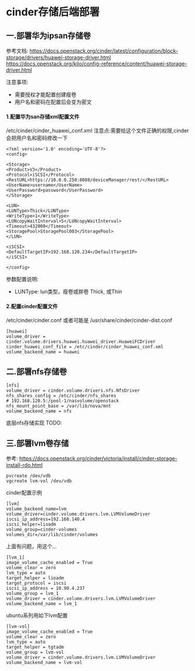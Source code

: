 # cinder存储后端部署

## 一.部署华为ipsan存储卷

参考文档: https://docs.openstack.org/cinder/latest/configuration/block-storage/drivers/huawei-storage-driver.html
https://docs.openstack.org/kilo/config-reference/content/huawei-storage-driver.html

注意事项:
- 需要授权才能配置创建瘦卷
- 用户名和密码在配置后会变为密文

#### 1.配置华为san存储xml配置文件

/etc/cinder/cinder_huawei_conf.xml
注意点:需要给这个文件正确的权限,cinder会把用户名和密码修改一下
```
<?xml version='1.0' encoding='UTF-8'?>
<config>

<Storage>
<Product>V3</Product>
<Protocol>iSCSI</Protocol>
<RestURL>https://10.0.0.250:8088/deviceManager/rest/</RestURL>
<UserName>username</UserName>
<UserPassword>password</UserPassword>
</Storage>

<LUN>
<LUNType>Thick</LUNType>
<WriteType>1</WriteType>
<LUNcopyWaitInterval>5</LUNcopyWaitInterval>
<Timeout>432000</Timeout>
<StoragePool>StoragePool003</StoragePool>
</LUN>

<iSCSI>
<DefaultTargetIP>192.168.120.234</DefaultTargetIP>
</iSCSI>

</config>
```

参数配置说明:
- LUNType: lun类型，瘦卷或胖卷
  Thick, 或Thin

#### 2.配置cinder配置文件

/etc/cinder/cinder.conf
或者可能是 /usr/share/cinder/cinder-dist.conf
```
[huawei]
volume_driver = cinder.volume.drivers.huawei.huawei_driver.HuaweiFCDriver
cinder_huawei_conf_file = /etc/cinder/cinder_huawei_conf.xml
volume_backend_name = huawei
```

## 二.部署nfs存储卷

```
[nfs]
volume_driver = cinder.volume.drivers.nfs.NfsDriver
nfs_shares_config = /etc/cinder/nfs_shares
# 192.168.120.5:/pool-1/nasvolume/openstack
nfs_mount_point_base = /var/lib/nova/mnt
volume_backend_name = nfs
```

底层nfs存储实现
TODO:

## 三.部署lvm卷存储

参考: https://docs.openstack.org/cinder/victoria/install/cinder-storage-install-rdo.html
```
pvcreate /dev/vdb
vgcreate lvm-vol /dev/vdb
```

cinder配置示例
```
[lvm]
volume_backend_name=lvm
volume_driver=cinder.volume.drivers.lvm.LVMVolumeDriver
iscsi_ip_address=192.168.140.4
iscsi_helper=lioadm
volume_group=cinder-volumes
volumes_dir=/var/lib/cinder/volumes
```

上面有问题，用这个...
```
[lvm_1]
image_volume_cache_enabled = True
volume_clear = zero
lvm_type = auto
target_helper = lioadm
target_protocol = iscsi
iscsi_ip_address = 10.90.4.237
volume_group = lvm_1
volume_driver = cinder.volume.drivers.lvm.LVMVolumeDriver
volume_backend_name = lvm_1
```

ubuntu系列用如下lvm配置
```
[lvm-vol]
image_volume_cache_enabled = True
volume_clear = zero
lvm_type = auto
target_helper = tgtadm
volume_group = lvm-vol
volume_driver = cinder.volume.drivers.lvm.LVMVolumeDriver
volume_backend_name = lvm-vol
```
